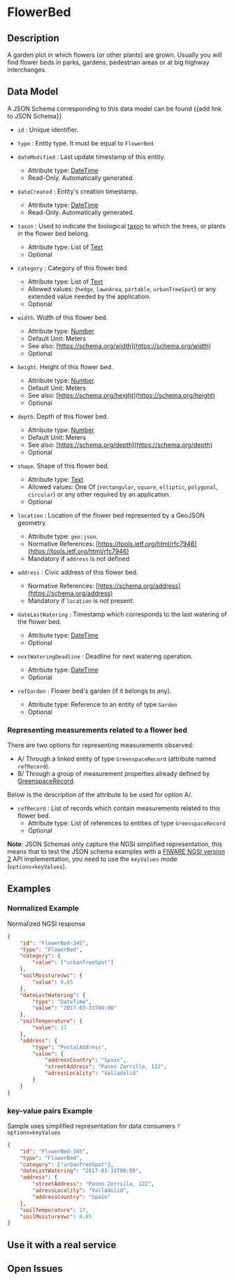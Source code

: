 # FlowerBed

## Description

A garden plot in which flowers (or other plants) are grown. Usually you will
find flower beds in parks, gardens, pedestrian areas or at big highway
interchanges.

## Data Model

A JSON Schema corresponding to this data model can be found
{{add link to JSON Schema}}

-   `id` : Unique identifier.

-   `type` : Entity type. It must be equal to `FlowerBed`.

-   `dateModified` : Last update timestamp of this entity.

    -   Attribute type: [DateTime](https://schema.org/DateTime)
    -   Read-Only. Automatically generated.

-   `dateCreated` : Entity's creation timestamp.

    -   Attribute type: [DateTime](https://schema.org/DateTime)
    -   Read-Only. Automatically generated.

-   `taxon` : Used to indicate the biological
    [taxon](http://en.wikipedia.org/wiki/en:taxon) to which the trees, or plants
    in the flower bed belong.
    -   Attribute type: List of [Text](https://schema.org/Text)
    -   Optional
-   `category` : Category of this flower bed.
    -   Attribute type: List of [Text](https://schema.org/Text)
    -   Allowed values: (`hedge`, `lawnArea`, `portable`, `urbanTreeSpot`) or
        any extended value needed by the application.
    -   Optional
-   `width`. Width of this flower bed.

    -   Attribute type: [Number](https://schema.org/Number).
    -   Default Unit: Meters
    -   See also: [https://schema.org/width](https://schema.org/width)
    -   Optional

-   `height`. Height of this flower bed.

    -   Attribute type: [Number](https://schema.org/Number).
    -   Default Unit: Meters
    -   See also: [https://schema.org/height](https://schema.org/height)
    -   Optional

-   `depth`. Depth of this flower bed.

    -   Attribute type: [Number](https://schema.org/Number).
    -   Default Unit: Meters
    -   See also: [https://schema.org/depth](https://schema.org/depth)
    -   Optional

-   `shape`. Shape of this flower bed.

    -   Attribute type: [Text](https://schema.org/Text)
    -   Allowed values: One Of (`rectangular`, `square`, `elliptic`,
        `polygonal`, `circular`) or any other required by an application.
    -   Optional

-   `location` : Location of the flower bed represented by a GeoJSON geometry.
    -   Attribute type: `geo:json`.
    -   Normative References:
        [https://tools.ietf.org/html/rfc7946](https://tools.ietf.org/html/rfc7946)
    -   Mandatory if `address` is not defined
-   `address` : Civic address of this flower bed.

    -   Normative References:
        [https://schema.org/address](https://schema.org/address)
    -   Mandatory if `location` is not present.

-   `dateLastWatering` : Timestamp which corresponds to the last watering of the
    flower bed.

    -   Attribute type: [DateTime](https://schema.org/DateTime)
    -   Optional

-   `nextWateringDeadline` : Deadline for next watering operation.
    -   Attribute type: [DateTime](https://schema.org/DateTime)
    -   Optional
-   `refGarden` : Flower bed's garden (if it belongs to any).
    -   Attribute type: Reference to an entity of type `Garden`
    -   Optional

### Representing measurements related to a flower bed

There are two options for representing measurements observed:

-   A/ Through a linked entity of type `GreenspaceRecord` (attribute named
    `refRecord`).
-   B/ Through a group of measurement properties already defined by
    [GreenspaceRecord](../../GreenspaceRecord/doc/spec.md).

Below is the description of the attribute to be used for option A/.

-   `refRecord` : List of records which contain measurements related to this
    flower bed.
    -   Attribute type: List of references to entities of type
        `GreenspaceRecord`
    -   Optional

**Note**: JSON Schemas only capture the NGSI simplified representation, this
means that to test the JSON schema examples with a
[FIWARE NGSI version 2](http://fiware.github.io/specifications/ngsiv2/stable)
API implementation, you need to use the `keyValues` mode (`options=keyValues`).

## Examples

### Normalized Example

Normalized NGSI response

```json
{
    "id": "FlowerBed-345",
    "type": "FlowerBed",
    "category": {
        "value": ["urbanTreeSpot"]
    },
    "soilMoistureVwc": {
        "value": 0.85
    },
    "dateLastWatering": {
        "type": "DateTime",
        "value": "2017-03-31T08:00"
    },
    "soilTemperature": {
        "value": 17
    },
    "address": {
        "type": "PostalAddress",
        "value": {
            "addressCountry": "Spain",
            "streetAddress": "Paseo Zorrilla, 122",
            "adressLocality": "Valladolid"
        }
    }
}
```

### key-value pairs Example

Sample uses simplified representation for data consumers `?options=keyValues`

```json
{
    "id": "FlowerBed-345",
    "type": "FlowerBed",
    "category": ["urbanTreeSpot"],
    "dateLastWatering": "2017-03-31T08:00",
    "address": {
        "streetAddress": "Paseo Zorrilla, 122",
        "adressLocality": "Valladolid",
        "addressCountry": "Spain"
    },
    "soilTemperature": 17,
    "soilMoistureVwc": 0.85
}
```

## Use it with a real service

## Open Issues
